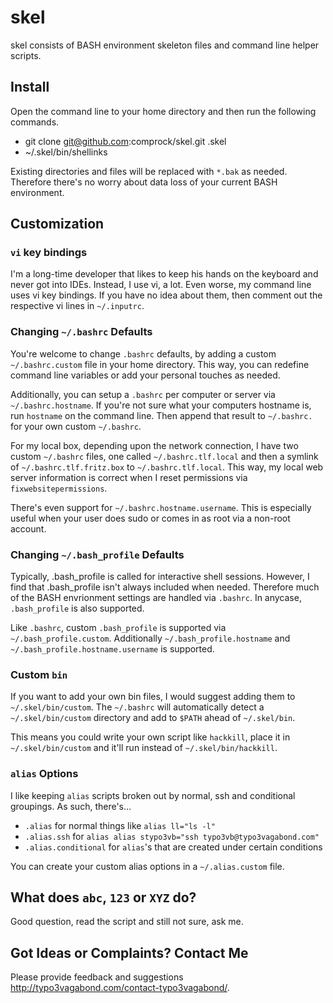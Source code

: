 # skel

skel consists of BASH environment skeleton files and command line helper scripts.

## Install

Open the command line to your home directory and then run the following commands.

* git clone git@github.com:comprock/skel.git .skel
* ~/.skel/bin/shellinks

Existing directories and files will be replaced with `*.bak` as needed. Therefore there's no worry about data loss of your current BASH environment.

## Customization

### `vi` key bindings

I'm a long-time developer that likes to keep his hands on the keyboard and never got into IDEs. Instead, I use vi, a lot. Even worse, my command line uses vi key bindings. If you have no idea about them, then comment out the respective vi lines in `~/.inputrc`.

### Changing `~/.bashrc` Defaults

You're welcome to change `.bashrc` defaults, by adding a custom `~/.bashrc.custom` file in your home directory. This way, you can redefine command line variables or add your personal touches as needed.

Additionally, you can setup a `.bashrc` per computer or server via `~/.bashrc.hostname`. If you're not sure what your computers hostname is, run `hostname` on the command line. Then append that result to `~/.bashrc.` for your own custom `~/.bashrc`.

For my local box, depending upon the network connection, I have two custom `~/.bashrc` files, one called `~/.bashrc.tlf.local` and then a symlink of `~/.bashrc.tlf.fritz.box` to `~/.bashrc.tlf.local`. This way, my local web server information is correct when I reset permissions via `fixwebsitepermissions`.

There's even support for `~/.bashrc.hostname.username`. This is especially useful when your user does sudo or comes in as root via a non-root account.

### Changing `~/.bash_profile` Defaults

Typically, .bash_profile is called for interactive shell sessions. However, I find that .bash_profile isn't always included when needed. Therefore much of the BASH envrionment settings are handled via `.bashrc`. In anycase, `.bash_profile` is also supported.

Like `.bashrc`, custom `.bash_profile` is supported via `~/.bash_profile.custom`. Additionally `~/.bash_profile.hostname` and `~/.bash_profile.hostname.username` is supported.

### Custom `bin`

If you want to add your own bin files, I would suggest adding them to `~/.skel/bin/custom`. The `~/.bashrc` will automatically detect a `~/.skel/bin/custom` directory and add to `$PATH` ahead of `~/.skel/bin`.

This means you could write your own script like `hackkill`, place it in `~/.skel/bin/custom` and it'll run instead of `~/.skel/bin/hackkill`.

### `alias` Options

I like keeping `alias` scripts broken out by normal, ssh and conditional groupings. As such, there's…
* `.alias` for normal things like `alias ll="ls -l"`
* `.alias.ssh` for `alias alias stypo3vb="ssh typo3vb@typo3vagabond.com"`
* `.alias.conditional` for `alias`'s that are created under certain conditions

You can create your custom alias options in a `~/.alias.custom` file.

## What does `abc`, `123` or `XYZ` do?

Good question, read the script and still not sure, ask me.

## Got Ideas or Complaints? Contact Me

Please provide feedback and suggestions http://typo3vagabond.com/contact-typo3vagabond/.